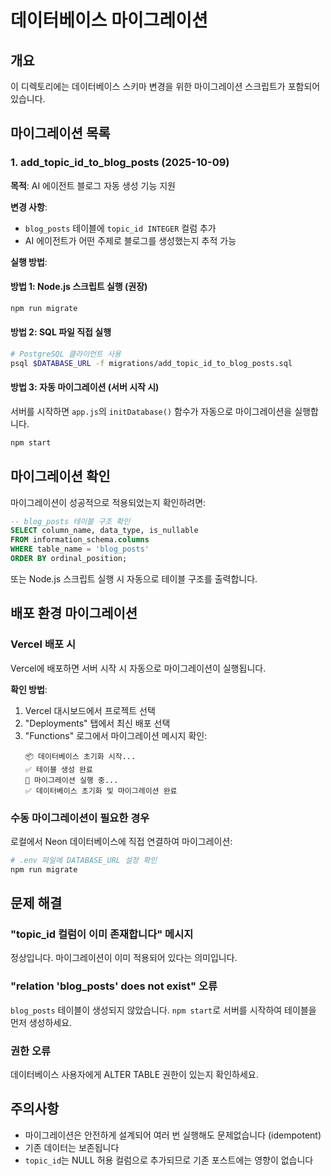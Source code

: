 # 데이터베이스 마이그레이션

## 개요
이 디렉토리에는 데이터베이스 스키마 변경을 위한 마이그레이션 스크립트가 포함되어 있습니다.

## 마이그레이션 목록

### 1. add_topic_id_to_blog_posts (2025-10-09)
**목적**: AI 에이전트 블로그 자동 생성 기능 지원

**변경 사항**:
- `blog_posts` 테이블에 `topic_id INTEGER` 컬럼 추가
- AI 에이전트가 어떤 주제로 블로그를 생성했는지 추적 가능

**실행 방법**:

#### 방법 1: Node.js 스크립트 실행 (권장)
```bash
npm run migrate
```

#### 방법 2: SQL 파일 직접 실행
```bash
# PostgreSQL 클라이언트 사용
psql $DATABASE_URL -f migrations/add_topic_id_to_blog_posts.sql
```

#### 방법 3: 자동 마이그레이션 (서버 시작 시)
서버를 시작하면 `app.js`의 `initDatabase()` 함수가 자동으로 마이그레이션을 실행합니다.

```bash
npm start
```

## 마이그레이션 확인

마이그레이션이 성공적으로 적용되었는지 확인하려면:

```sql
-- blog_posts 테이블 구조 확인
SELECT column_name, data_type, is_nullable
FROM information_schema.columns
WHERE table_name = 'blog_posts'
ORDER BY ordinal_position;
```

또는 Node.js 스크립트 실행 시 자동으로 테이블 구조를 출력합니다.

## 배포 환경 마이그레이션

### Vercel 배포 시
Vercel에 배포하면 서버 시작 시 자동으로 마이그레이션이 실행됩니다.

**확인 방법**:
1. Vercel 대시보드에서 프로젝트 선택
2. "Deployments" 탭에서 최신 배포 선택
3. "Functions" 로그에서 마이그레이션 메시지 확인:
   ```
   📦 데이터베이스 초기화 시작...
   ✅ 테이블 생성 완료
   🔄 마이그레이션 실행 중...
   ✅ 데이터베이스 초기화 및 마이그레이션 완료
   ```

### 수동 마이그레이션이 필요한 경우
로컬에서 Neon 데이터베이스에 직접 연결하여 마이그레이션:

```bash
# .env 파일에 DATABASE_URL 설정 확인
npm run migrate
```

## 문제 해결

### "topic_id 컬럼이 이미 존재합니다" 메시지
정상입니다. 마이그레이션이 이미 적용되어 있다는 의미입니다.

### "relation 'blog_posts' does not exist" 오류
`blog_posts` 테이블이 생성되지 않았습니다. `npm start`로 서버를 시작하여 테이블을 먼저 생성하세요.

### 권한 오류
데이터베이스 사용자에게 ALTER TABLE 권한이 있는지 확인하세요.

## 주의사항

- 마이그레이션은 안전하게 설계되어 여러 번 실행해도 문제없습니다 (idempotent)
- 기존 데이터는 보존됩니다
- `topic_id`는 NULL 허용 컬럼으로 추가되므로 기존 포스트에는 영향이 없습니다

